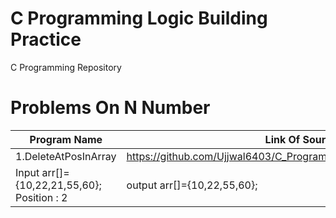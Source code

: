 # C Programming Logic Building Practice
C Programming Repository
# Problems On N Number
| Program Name             | Link Of Source Code                                                                   |
| ----------------- | ------------------------------------------------------------------ |
|1.DeleteAtPosInArray           |https://github.com/Ujjwal6403/C_Programming/blob/main/DeleteAtPosInArray.c
|Input arr[]={10,22,21,55,60};   Position : 2        | output arr[]={10,22,55,60};